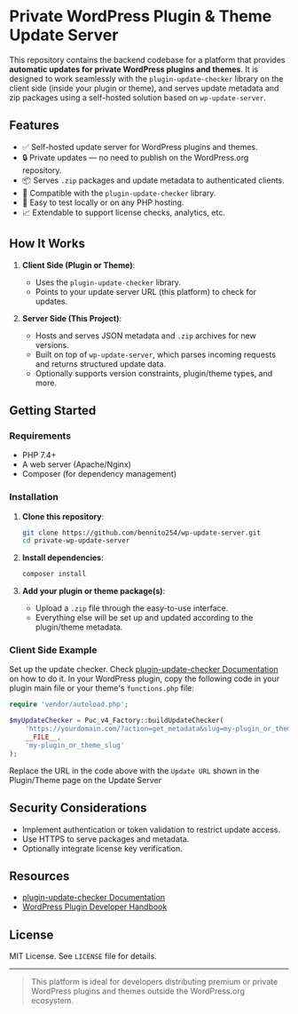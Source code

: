 # Private WordPress Plugin & Theme Update Server

This repository contains the backend codebase for a platform that provides **automatic updates for private WordPress plugins and themes**. It is designed to work seamlessly with the `plugin-update-checker` library on the client side (inside your plugin or theme), and serves update metadata and zip packages using a self-hosted solution based on `wp-update-server`.

## Features

- ✅ Self-hosted update server for WordPress plugins and themes.
- 🔒 Private updates — no need to publish on the WordPress.org repository.
- 📦 Serves `.zip` packages and update metadata to authenticated clients.
- 🧩 Compatible with the `plugin-update-checker` library.
- 🧪 Easy to test locally or on any PHP hosting.
- 📈 Extendable to support license checks, analytics, etc.

## How It Works

1. **Client Side (Plugin or Theme)**:
   - Uses the `plugin-update-checker` library.
   - Points to your update server URL (this platform) to check for updates.

2. **Server Side (This Project)**:
   - Hosts and serves JSON metadata and `.zip` archives for new versions.
   - Built on top of `wp-update-server`, which parses incoming requests and returns structured update data.
   - Optionally supports version constraints, plugin/theme types, and more.

## Getting Started

### Requirements

- PHP 7.4+
- A web server (Apache/Nginx)
- Composer (for dependency management)

### Installation

1. **Clone this repository**:
   ```bash
   git clone https://github.com/bennito254/wp-update-server.git
   cd private-wp-update-server
   ```

2. **Install dependencies**:
   ```bash
   composer install
   ```

3. **Add your plugin or theme package(s)**:
   - Upload a `.zip` file through the easy-to-use interface.
   - Everything else will be set up and updated according to the plugin/theme metadata.


### Client Side Example

Set up the update checker. Check [plugin-update-checker Documentation](https://github.com/YahnisElsts/plugin-update-checker) on how to do it.
In your WordPress plugin, copy the following code in your plugin main file or your theme's `functions.php` file:

```php
require 'vendor/autoload.php';

$myUpdateChecker = Puc_v4_Factory::buildUpdateChecker(
    'https://yourdomain.com/?action=get_metadata&slug=my-plugin_or_theme_slug',
    __FILE__,
    'my-plugin_or_theme_slug'
);
```
Replace the URL in the code above with the `Update URL` shown in the Plugin/Theme page on the Update Server

## Security Considerations

- Implement authentication or token validation to restrict update access.
- Use HTTPS to serve packages and metadata.
- Optionally integrate license key verification.

## Resources

- [plugin-update-checker Documentation](https://github.com/YahnisElsts/plugin-update-checker)
- [WordPress Plugin Developer Handbook](https://developer.wordpress.org/plugins/)

## License

MIT License. See `LICENSE` file for details.

---

> This platform is ideal for developers distributing premium or private WordPress plugins and themes outside the WordPress.org ecosystem.
